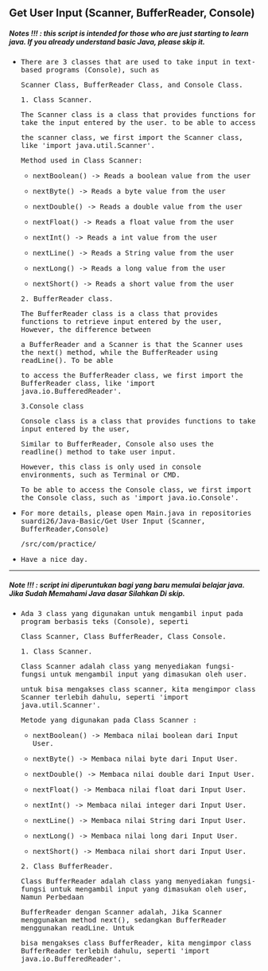 ## Get User Input (Scanner, BufferReader, Console)
##### Notes !!! : this script is intended for those who are just starting to learn java. If you already understand basic Java, please skip it.

- <samp>There are 3 classes that are used to take input in text-based programs (Console), such as</samp> 
 
  <samp>Scanner Class, BufferReader Class, and Console Class.</samp>
  
    <samp>1. Class Scanner. </samp>
     
    <samp>The Scanner class is a class that provides functions for take the input entered by the user. to be able to access </samp>

    <samp>the scanner class, we first import the Scanner class, like 'import java.util.Scanner'.</samp>

    <samp>Method used in Class Scanner:

     - <samp> nextBoolean() -> Reads a boolean value from the user</samp>

     - <samp>nextByte() -> Reads a byte value from the user</samp>

     - <samp>nextDouble() -> Reads a double value from the user</samp>

     - <samp>nextFloat() -> Reads a float value from the user</samp>

     - <samp>nextInt()	-> Reads a int value from the user</samp>

     - <samp>nextLine() -> Reads a String value from the user</samp>

     - <samp>nextLong() -> Reads a long value from the user</samp>

     - <samp>nextShort() -> Reads a short value from the user</samp>
 
   <samp>2. BufferReader class.</samp>
 
   <samp>The BufferReader class is a class that provides functions to retrieve input entered by the user, However, the difference between</samp>
 
   <samp>a BufferReader and a Scanner is that the Scanner uses the next() method, while the BufferReader using readLine(). To be able</samp>
 
   <samp>to access the BufferReader class, we first import the BufferReader class, like 'import java.io.BufferedReader'.</samp>
   
   <samp>3.Console class</samp>
 
   <samp>Console class is a class that provides functions to take input entered by the user,</samp>
    
   <samp>Similar to BufferReader, Console also uses the readline() method to take user input.</samp>
 
   <samp>However, this class is only used in console environments, such as Terminal or CMD.</samp>
 
   <samp>To be able to access the Console class, we first import the Console class, such as 'import java.io.Console'.</samp>
 
- <samp>For more details, please open Main.java in repositories suardi26/Java-Basic/Get User Input (Scanner, BufferReader,Console)</samp>
 
  <samp>/src/com/practice/</samp>
     
- <samp>Have a nice day.</samp>
 
 ---
 
 ##### Note !!! : script ini diperuntukan bagi yang baru memulai belajar java. Jika Sudah Memahami Java dasar Silahkan Di skip.
         
- <samp>Ada 3 class yang digunakan untuk mengambil input pada program berbasis teks (Console), seperti</samp>
 
  <samp>Class Scanner, Class BufferReader, Class Console.</samp> 
 
    <samp>1. Class Scanner. </samp>
 
    <samp>Class Scanner adalah class yang menyediakan fungsi-fungsi untuk mengambil input yang dimasukan oleh user.</samp> 
 
    <samp>untuk bisa mengakses class scanner, kita mengimpor class Scanner terlebih dahulu, seperti 'import java.util.Scanner'.</samp>

    <samp>Metode yang digunakan pada Class Scanner :</samp>
 
     - <samp>nextBoolean() -> Membaca nilai boolean dari Input User.</samp>

     - <samp>nextByte() -> Membaca nilai byte dari Input User.</samp>

     - <samp>nextDouble() -> Membaca nilai double dari Input User.</samp>

     - <samp>nextFloat() -> Membaca nilai float dari Input User.</samp>

     - <samp>nextInt() -> Membaca nilai integer dari Input User.</samp>

     - <samp>nextLine() -> Membaca nilai String dari Input User.</samp>

     - <samp>nextLong() -> Membaca nilai long dari Input User.</samp>

     - <samp>nextShort() -> Membaca nilai short dari Input User.</samp>
 
    <samp>2. Class BufferReader.</samp>
 
    <samp>Class BufferReader adalah class yang menyediakan fungsi-fungsi untuk mengambil input yang dimasukan oleh user, Namun Perbedaan</samp>
 
    <samp>BufferReader dengan Scanner adalah, Jika Scanner menggunakan method next(), sedangkan BufferReader menggunakan readLine. Untuk</samp>
 
    <samp>bisa mengakses class BufferReader, kita mengimpor class BufferReader terlebih dahulu, seperti 'import java.io.BufferedReader'.</samp>
